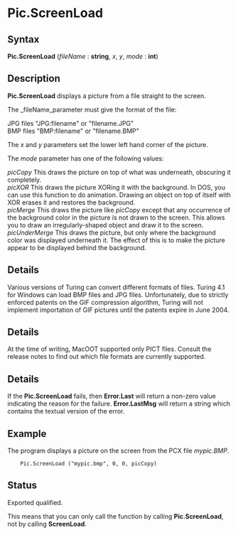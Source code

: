 
# Pic.ScreenLoad

## Syntax
**Pic.ScreenLoad** (_fileName_ : **string**, _x_, _y_, _mode_ : **int**)

## Description
**Pic.ScreenLoad** displays a picture from a file straight to the screen.

The _fileName_parameter must give the format of the file:


JPG files   "JPG:filename" or "filename.JPG"  
BMP files   "BMP:filename" or "filename.BMP"  


The _x_ and _y_ parameters set the lower left hand corner of the picture.

The _mode_ parameter has one of the following values:


_picCopy_   This draws the picture on top of what was underneath, obscuring it completely.  
_picXOR_   This draws the picture XORing it with the background. In DOS, you can use this function to do animation. Drawing an object on top of itself with XOR erases it and restores the background.  
_picMerge_   This draws the picture like _picCopy_ except that any occurrence of the background color in the picture is not drawn to the screen. This allows you to draw an irregularly-shaped object and draw it to the screen.  
_picUnderMerge_   This draws the picture, but only where the background color was displayed underneath it. The effect of this is to make the picture appear to be displayed behind the background.  



## Details
Various versions of Turing can convert different formats of files. Turing 4.1 for Windows can load BMP files and JPG files. Unfortunately, due to strictly enforced patents on the GIF compression algorithm, Turing will not implement importation of GIF pictures until the patents expire in June 2004.


## Details
At the time of writing, MacOOT supported only PICT files. Consult the release notes to find out which file formats are currently supported.


## Details
If the **Pic.ScreenLoad** fails, then **Error.Last** will return a non-zero value indicating the reason for the failure. **Error.LastMsg** will return a string which contains the textual version of the error.


## Example
The program displays a picture on the screen from the PCX file _mypic.BMP_.

        Pic.ScreenLoad ("mypic.bmp", 0, 0, picCopy)
## Status
Exported qualified.

This means that you can only call the function by calling **Pic.ScreenLoad**, not by calling **ScreenLoad**.

